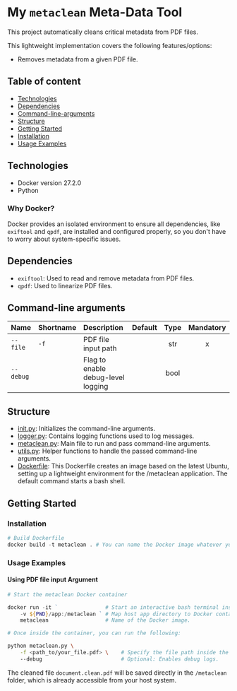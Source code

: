 # My `metaclean` Meta-Data Tool

This project automatically cleans critical metadata from PDF files.

This lightweight implementation covers the following features/options:

- Removes metadata from a given PDF file.

## Table of content

- [Technologies](#technologies)
- [Dependencies](#dependencies)
- [Command-line-arguments](#command-line-arguments)
- [Structure](#structure)
- [Getting Started](#getting-started)
- [Installation](#installation)
- [Usage Examples](#usage-examples)

## Technologies

- Docker version 27.2.0
- Python

### Why Docker?

Docker provides an isolated environment to ensure all dependencies, like `exiftool` and `qpdf`, are installed and configured properly, so you don't have to worry about system-specific issues.

## Dependencies

- `exiftool`: Used to read and remove metadata from PDF files.
- `qpdf`: Used to linearize PDF files.

## Command-line arguments

| Name | Shortname | Description | Default | Type | Mandatory |
| :--- | :--- | :--- | :---: | :---: | :---: |
| `--file` | `-f` | PDF file input path | | str | x |
| `--debug` | | Flag to enable debug-level logging | | bool | |

## Structure

- [init.py](./app/init.py): Initializes the command-line arguments.
- [logger.py](./app/logger.py): Contains logging functions used to log messages.
- [metaclean.py](./app/metaclean.py): Main file to run and pass command-line arguments.
- [utils.py](./app/utils.py): Helper functions to handle the passed command-line arguments.
- [Dockerfile](./Dockerfile): This Dockerfile creates an image based on the latest Ubuntu, setting up a lightweight environment for the /metaclean application. The default command starts a bash shell.

## Getting Started

### Installation

```powershell
# Build Dockerfile
docker build -t metaclean . # You can name the Docker image whatever you like.
```

### Usage Examples

#### Using PDF file input Argument

```powershell
# Start the metaclean Docker container

docker run -it `               # Start an interactive bash terminal inside the container.
    -v ${PWD}/app:/metaclean ` # Map host app directory to Docker container.
    metaclean                  # Name of the Docker image.
```

```bash
# Once inside the container, you can run the following:

python metaclean.py \
    -f <path_to/your_file.pdf> \    # Specify the file path inside the container.
    --debug                         # Optional: Enables debug logs.
```

The cleaned file `document.clean.pdf` will be saved directly in the `/metaclean` folder, which is already accessible from your host system.
